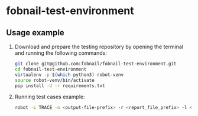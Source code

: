 # fobnail-test-environment

## Usage example

1. Download and prepare the testing repository by opening the terminal and
    running the following commands:

    ```bash
    git clone git@github.com:fobnail/fobnail-test-environment.git
    cd fobnail-test-environment
    virtualenv -p $(which python3) robot-venv
    source robot-venv/bin/activate
    pip install -U -r requirements.txt
    ```

1. Running test cases example:

    ```bash
    robot -L TRACE -o <output-file-prefix> -r <report_file_prefix> -l <output_file_name>.html -v absolute_fobnail_path:<path_to_fobnail> tests/<test_file_name>.robot
    ```
